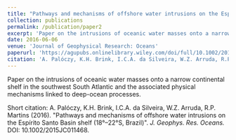 ```yaml
---
title: "Pathways and mechanisms of offshore water intrusions on the Espı́rito Santo Basin shelf (18°–22°S, Brazil)"
collection: publications
permalink: /publication/paper2
excerpt: 'Paper on the intrusions of oceanic water masses onto a narrow continental shelf in the southwest South Atlantic and the associated physical mechanisms linked to deep-ocean processes.'
date: 2016-06-06
venue: 'Journal of Geophysical Research: Oceans'
paperurl: 'https://agupubs.onlinelibrary.wiley.com/doi/full/10.1002/2015JC011468'
citation: 'A. Palóczy, K.H. Brink, I.C.A. da Silveira, W.Z. Arruda, R.P. Martins (2016). &quot;Pathways and mechanisms of offshore water intrusions on the Espı́rito Santo Basin shelf (18°–22°S, Brazil)&quot;. <i>J. Geophys. Res. Oceans.</i> DOI: 10.1002/2015JC011468.'
---
```

Paper on the intrusions of oceanic water masses onto a narrow continental shelf in the southwest South Atlantic and the associated physical mechanisms linked to deep-ocean processes.

Short citation: A. Palóczy, K.H. Brink, I.C.A. da Silveira, W.Z. Arruda, R.P. Martins (2016). &quot;Pathways and mechanisms of offshore water intrusions on the Espı́rito Santo Basin shelf (18°–22°S, Brazil)&quot;. <i>J. Geophys. Res. Oceans.</i> DOI: 10.1002/2015JC011468.
